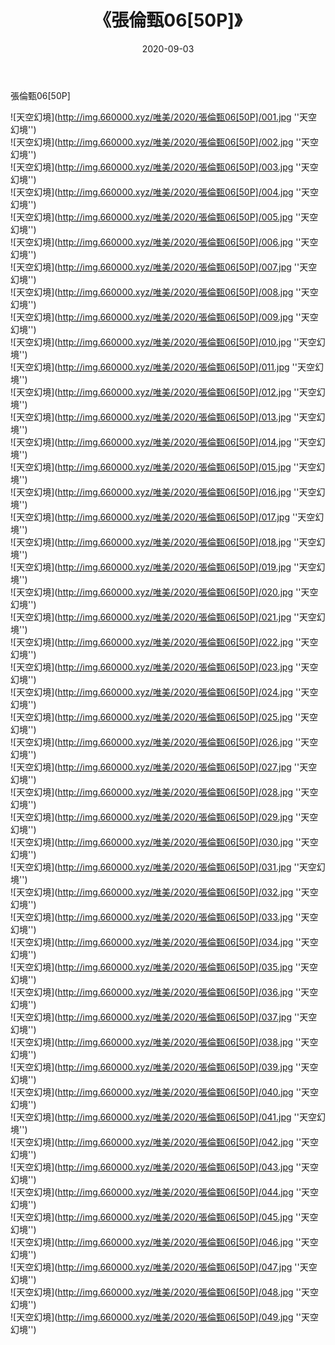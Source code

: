 ﻿---
layout: post
title:  《張倫甄06[50P]》
date:   2020-09-03
img: http://img.660000.xyz/唯美/2020/張倫甄06[50P]/000.jpg
categories: [美女, 清纯, 唯美]
---

張倫甄06[50P]



![天空幻境](http://img.660000.xyz/唯美/2020/張倫甄06[50P]/001.jpg ''天空幻境'') <br>
![天空幻境](http://img.660000.xyz/唯美/2020/張倫甄06[50P]/002.jpg ''天空幻境'') <br>
![天空幻境](http://img.660000.xyz/唯美/2020/張倫甄06[50P]/003.jpg ''天空幻境'') <br>
![天空幻境](http://img.660000.xyz/唯美/2020/張倫甄06[50P]/004.jpg ''天空幻境'') <br>
![天空幻境](http://img.660000.xyz/唯美/2020/張倫甄06[50P]/005.jpg ''天空幻境'') <br>
![天空幻境](http://img.660000.xyz/唯美/2020/張倫甄06[50P]/006.jpg ''天空幻境'') <br>
![天空幻境](http://img.660000.xyz/唯美/2020/張倫甄06[50P]/007.jpg ''天空幻境'') <br>
![天空幻境](http://img.660000.xyz/唯美/2020/張倫甄06[50P]/008.jpg ''天空幻境'') <br>
![天空幻境](http://img.660000.xyz/唯美/2020/張倫甄06[50P]/009.jpg ''天空幻境'') <br>
![天空幻境](http://img.660000.xyz/唯美/2020/張倫甄06[50P]/010.jpg ''天空幻境'') <br>
![天空幻境](http://img.660000.xyz/唯美/2020/張倫甄06[50P]/011.jpg ''天空幻境'') <br>
![天空幻境](http://img.660000.xyz/唯美/2020/張倫甄06[50P]/012.jpg ''天空幻境'') <br>
![天空幻境](http://img.660000.xyz/唯美/2020/張倫甄06[50P]/013.jpg ''天空幻境'') <br>
![天空幻境](http://img.660000.xyz/唯美/2020/張倫甄06[50P]/014.jpg ''天空幻境'') <br>
![天空幻境](http://img.660000.xyz/唯美/2020/張倫甄06[50P]/015.jpg ''天空幻境'') <br>
![天空幻境](http://img.660000.xyz/唯美/2020/張倫甄06[50P]/016.jpg ''天空幻境'') <br>
![天空幻境](http://img.660000.xyz/唯美/2020/張倫甄06[50P]/017.jpg ''天空幻境'') <br>
![天空幻境](http://img.660000.xyz/唯美/2020/張倫甄06[50P]/018.jpg ''天空幻境'') <br>
![天空幻境](http://img.660000.xyz/唯美/2020/張倫甄06[50P]/019.jpg ''天空幻境'') <br>
![天空幻境](http://img.660000.xyz/唯美/2020/張倫甄06[50P]/020.jpg ''天空幻境'') <br>
![天空幻境](http://img.660000.xyz/唯美/2020/張倫甄06[50P]/021.jpg ''天空幻境'') <br>
![天空幻境](http://img.660000.xyz/唯美/2020/張倫甄06[50P]/022.jpg ''天空幻境'') <br>
![天空幻境](http://img.660000.xyz/唯美/2020/張倫甄06[50P]/023.jpg ''天空幻境'') <br>
![天空幻境](http://img.660000.xyz/唯美/2020/張倫甄06[50P]/024.jpg ''天空幻境'') <br>
![天空幻境](http://img.660000.xyz/唯美/2020/張倫甄06[50P]/025.jpg ''天空幻境'') <br>
![天空幻境](http://img.660000.xyz/唯美/2020/張倫甄06[50P]/026.jpg ''天空幻境'') <br>
![天空幻境](http://img.660000.xyz/唯美/2020/張倫甄06[50P]/027.jpg ''天空幻境'') <br>
![天空幻境](http://img.660000.xyz/唯美/2020/張倫甄06[50P]/028.jpg ''天空幻境'') <br>
![天空幻境](http://img.660000.xyz/唯美/2020/張倫甄06[50P]/029.jpg ''天空幻境'') <br>
![天空幻境](http://img.660000.xyz/唯美/2020/張倫甄06[50P]/030.jpg ''天空幻境'') <br>
![天空幻境](http://img.660000.xyz/唯美/2020/張倫甄06[50P]/031.jpg ''天空幻境'') <br>
![天空幻境](http://img.660000.xyz/唯美/2020/張倫甄06[50P]/032.jpg ''天空幻境'') <br>
![天空幻境](http://img.660000.xyz/唯美/2020/張倫甄06[50P]/033.jpg ''天空幻境'') <br>
![天空幻境](http://img.660000.xyz/唯美/2020/張倫甄06[50P]/034.jpg ''天空幻境'') <br>
![天空幻境](http://img.660000.xyz/唯美/2020/張倫甄06[50P]/035.jpg ''天空幻境'') <br>
![天空幻境](http://img.660000.xyz/唯美/2020/張倫甄06[50P]/036.jpg ''天空幻境'') <br>
![天空幻境](http://img.660000.xyz/唯美/2020/張倫甄06[50P]/037.jpg ''天空幻境'') <br>
![天空幻境](http://img.660000.xyz/唯美/2020/張倫甄06[50P]/038.jpg ''天空幻境'') <br>
![天空幻境](http://img.660000.xyz/唯美/2020/張倫甄06[50P]/039.jpg ''天空幻境'') <br>
![天空幻境](http://img.660000.xyz/唯美/2020/張倫甄06[50P]/040.jpg ''天空幻境'') <br>
![天空幻境](http://img.660000.xyz/唯美/2020/張倫甄06[50P]/041.jpg ''天空幻境'') <br>
![天空幻境](http://img.660000.xyz/唯美/2020/張倫甄06[50P]/042.jpg ''天空幻境'') <br>
![天空幻境](http://img.660000.xyz/唯美/2020/張倫甄06[50P]/043.jpg ''天空幻境'') <br>
![天空幻境](http://img.660000.xyz/唯美/2020/張倫甄06[50P]/044.jpg ''天空幻境'') <br>
![天空幻境](http://img.660000.xyz/唯美/2020/張倫甄06[50P]/045.jpg ''天空幻境'') <br>
![天空幻境](http://img.660000.xyz/唯美/2020/張倫甄06[50P]/046.jpg ''天空幻境'') <br>
![天空幻境](http://img.660000.xyz/唯美/2020/張倫甄06[50P]/047.jpg ''天空幻境'') <br>
![天空幻境](http://img.660000.xyz/唯美/2020/張倫甄06[50P]/048.jpg ''天空幻境'') <br>
![天空幻境](http://img.660000.xyz/唯美/2020/張倫甄06[50P]/049.jpg ''天空幻境'') <br>